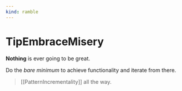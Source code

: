 ```yaml
---
kind: ramble
---
```


# TipEmbraceMisery

__Nothing__ is ever going to be great.

Do the *bare minimum* to achieve functionality and iterate from there.

> [[PatternIncrementality]] all the way.
